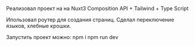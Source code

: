 Реализовал проект на на Nuxt3 Composition API + Tailwind + Type Script

Ипользовал роутер для создания страниц. Сделал переключение языков, хлебные крошки.

Запустить проект можно:
npm i
npm run dev